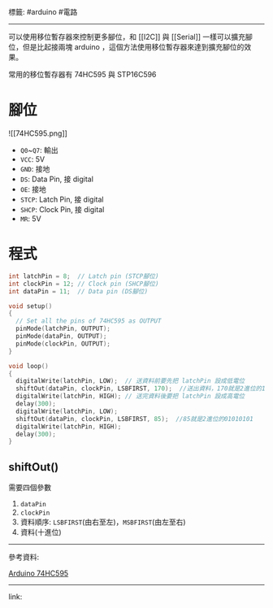 標籤: #arduino #電路 

---

可以使用移位暫存器來控制更多腳位，和 [[I2C]] 與 [[Serial]] 一樣可以擴充腳位，但是比起接兩塊 arduino ，這個方法使用移位暫存器來達到擴充腳位的效果。

常用的移位暫存器有 74HC595 與 STP16C596

# 腳位

![[74HC595.png]]

- `Q0`~`Q7`: 輸出
- `VCC`: 5V
- `GND`: 接地
- `DS`: Data Pin, 接 digital
- `OE`: 接地
- `STCP`: Latch Pin, 接 digital
- `SHCP`: Clock Pin, 接 digital
- `MR`: 5V

# 程式

```cpp
int latchPin = 8;  // Latch pin (STCP腳位)
int clockPin = 12; // Clock pin (SHCP腳位)
int dataPin = 11;  // Data pin (DS腳位)

void setup() 
{
  // Set all the pins of 74HC595 as OUTPUT
  pinMode(latchPin, OUTPUT);
  pinMode(dataPin, OUTPUT);  
  pinMode(clockPin, OUTPUT);
}

void loop() 
{
  digitalWrite(latchPin, LOW);  // 送資料前要先把 latchPin 設成低電位
  shiftOut(dataPin, clockPin, LSBFIRST, 170);  //送出資料，170就是2進位的10101010
  digitalWrite(latchPin, HIGH); // 送完資料後要把 latchPin 設成高電位
  delay(300);
  digitalWrite(latchPin, LOW);
  shiftOut(dataPin, clockPin, LSBFIRST, 85);  //85就是2進位的01010101
  digitalWrite(latchPin, HIGH);
  delay(300);
}
```

## shiftOut()

需要四個參數

1. `dataPin`
2. `clockPin`
3. 資料順序: `LSBFIRST`(由右至左)，`MSBFIRST`(由左至右)
4. 資料(十進位)

---

參考資料:

[Arduino 74HC595](https://blog.jmaker.com.tw/74hc595/)

---

link:

